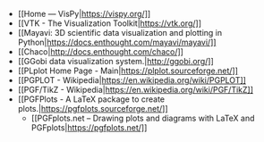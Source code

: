 - [[Home — VisPy|https://vispy.org/]]
- [[VTK - The Visualization Toolkit|https://vtk.org/]]
- [[Mayavi: 3D scientific data visualization and plotting in Python|https://docs.enthought.com/mayavi/mayavi/]]
- [[Chaco|http://docs.enthought.com/chaco/]]
- [[GGobi data visualization system.|http://ggobi.org/]]
- [[PLplot Home Page - Main|https://plplot.sourceforge.net/]]
- [[PGPLOT - Wikipedia|https://en.wikipedia.org/wiki/PGPLOT]]
- [[PGF/TikZ - Wikipedia|https://en.wikipedia.org/wiki/PGF/TikZ]]
- [[PGFPlots - A LaTeX package to create plots.|https://pgfplots.sourceforge.net/]]
    * [[PGFplots.net – Drawing plots and diagrams with LaTeX and PGFplots|https://pgfplots.net/]]
